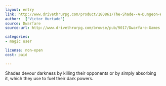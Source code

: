 ```yaml
---
layout: entry
link: http://www.drivethrurpg.com/product/180861/The-Shade--A-Dungeon-World-Playbook
author:  ['Victor Hurtado']
source: Dwarfare
source-url: http://www.drivethrurpg.com/browse/pub/9017/Dwarfare-Games

categories:
- magic user

license: non-open
cost: paid

---
```


Shades devour darkness by killing their opponents or by simply absorbing it, which they use to fuel their dark powers.
